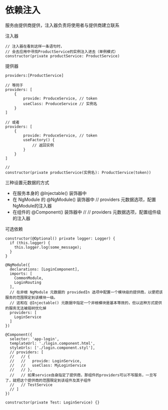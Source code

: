 # 依赖注入

服务由提供商提供，注入器负责将使用者与提供商建立联系

注入器

```
// 注入器在看到这样一条语句时，
// 会去应用中寻找ProductService的实例注入进去（单例模式）
constructor(private productService: ProductService)
```

提供器

```
providers:[ProductService]

// 等同于
providers: [
    {
        provide: ProduceService, // token
        useClass: ProduceService // 实例名
    }
]

// 或者
providers: [
    {
        provide: ProduceService, // token
        useFactory() {
            // 返回实例
        }
    }
]

// 
constructor(private productService(实例名): ProductService(token))
```

三种设置元数据的方式

- 在服务本身的 @Injectable() 装饰器中
- 在 NgModule 的 @NgModule() 装饰器中 // providers 元数据选项，配置 NgModule的注入器
- 在组件的 @Component() 装饰器中 // // providers 元数据选项，配置组件级的注入器

可选依赖

```
constructor(@Optional() private logger: Logger) {
  if (this.logger) {
    this.logger.log(some_message);
  }
}
```

```
@NgModule({
  declarations: [LoginComponent],
  imports: [
    CommonModule,
    LoginRouting
  ],
  // 在非根 NgModule 元数据的 providedIn 选项中配置一个模块级的提供商，以便把该服务的范围限定到该模块一级。 
  // 这和在 @Injectable() 元数据中指定一个非根模块是基本等效的，但以这种方式提供的服务无法被摇树优化掉
  providers: [
    LoginService
  ]
})
```

```
@Component({
  selector: 'app-login',
  templateUrl: './login.component.html',
  styleUrls: ['./login.component.styl'],
  // providers: [
  //   // {
  //   //   provide: LoginService,
  //   //   useClass: MyLoginService
  //   // },
  //   // 如果service自身指定了提供商，那组件的providers可以不写服务，一旦写了，就把这个提供商的范围限定到该组件及其子组件
  //   // TestService
  // ]
})

constructor(private Test: LoginService) {}
```